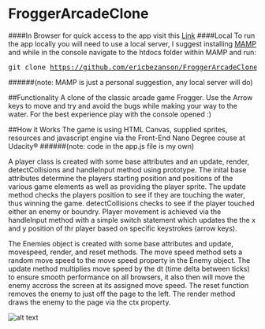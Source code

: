 # FroggerArcadeClone
####In Browser
for quick access to the app visit this <a href="http://ericbezanson.github.io/FroggerArcadeClone/">Link</a>
####Local
To run the app locally you will need to use a local server, I suggest installing <a href="https://www.mamp.info/en/">MAMP</a> and while in the console navigate to the htdocs folder within MAMP and run: <pre>git clone https://github.com/ericbezanson/FroggerArcadeClone.git</pre>
######(note: MAMP is just a personal suggestion, any local server will do)

##Functionality
A clone of the classic arcade game Frogger. Use the Arrow keys to move and try and avoid the bugs while making your way to the water. For the best experience play with the console opened :)

##How it Works
The game is using HTML Canvas, supplied sprites, resources and javascript engine via the Front-End Nano Degree couse at Udacity&reg;
######(note: code in the app.js file is my own)

A player class is created with some base attributes and an update, render, detectCollisions and handleInput method using prototype. The inital base attributes determine the players starting position and positions of the various game elements as well as providing the player sprite. The update method checks the players position to see if they are touching the water, thus winning the game. detectCollisions checks to see if the player touched either an enemy or boundry. Player movement is achieved via the handleInput method with a simple switch statement which updates the the x and y position of thr player based on specific keystrokes (arrow keys).

The Enemies object is created with some base attributes and update, movespeed, render, and reset methods. The move speed method sets a random move speed to the move speed property in the Enemy object. The update method multiplies move speed by the dt (time delta between ticks) to ensure smooth performance on all browsers, it also then will move the enemy accross the screen at its assigned move speed. The reset function removes the enemy to just off the page to the left. The render method draws the enemy to the page via the ctx property.



![alt text](imgages/screenshot.jpg "App Screenshot")
